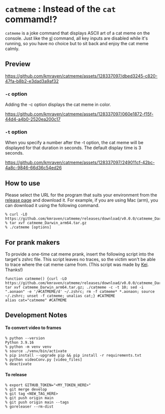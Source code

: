 # `catmeme` : Instead of the `cat` commamd!?
`catmeme` is a joke command that displays ASCII art of a cat meme on the console.
Just like the [sl](https://github.com/mtoyoda/sl) command, all key inputs are disabled while it's running, so you have no choice but to sit back and enjoy the cat meme calmly.

## Preview
https://github.com/kmraven/catmeme/assets/128337097/dbed3245-c820-47fa-b8b2-e3dad3a9af32

### `-c` option
Adding the -c option displays the cat meme in color.  

https://github.com/kmraven/catmeme/assets/128337097/060e1872-f15f-44d4-a4b0-2520ea200c17

### `-t` option
When you specify a number after the -t option, the cat meme will be displayed for that duration in seconds. The default display time is 3 seconds.  

https://github.com/kmraven/catmeme/assets/128337097/249011cf-42bc-4a8c-9846-66d36c54ed26

## How to use
Please select the URL for the program that suits your environment from the [release page](https://github.com/kmraven/catmeme/releases) and download it.
For example, if you are using Mac (arm), you can download it using the following command.
```
% curl -LO https://github.com/kmraven/catmeme/releases/download/v0.0.0/catmeme_Darwin_arm64.tar.gz
% tar xvf catmeme_Darwin_arm64.tar.gz
% ./catmeme [options]
```

## For prank makers
To provide a one-time cat meme prank, insert the following script into the target's zshrc file. This script leaves no traces, so the victim won't be able to trace where the cat meme came from.
(This script was made by [Kei](https://github.com/Motifman). Thanks!)
```
function catmeme() {curl -LO https://github.com/kmraven/catmeme/releases/download/v0.0.0/catmeme_Darwin_arm64.tar.gz; tar xvf catmeme_Darwin_arm64.tar.gz; ./catmeme -c -t 10; sed -i ".aonaon" -e '/#CATMEME/d' ~/.zshrc; rm -f catmeme* *.aonaon; source ~/.zshrc; unset -f catmeme; unalias cat;} #CATMEME
alias cat="catmeme" #CATMEME
```

## Development Notes
#### To convert video to frames
```
% python --version
Python 3.9.16
% python -m venv venv
% source ./venv/bin/activate
% pip install --upgrade pip && pip install -r requirements.txt
% python videoConv.py [video_files]
% deactivate
```

#### To release
```
% export GITHUB_TOKEN="<MY_TOKEN_HERE>"
% git merge develop
% git tag <NEW_TAG_HERE>
% git push origin main
% git push origin main --tags
% goreleaser --rm-dist
```
